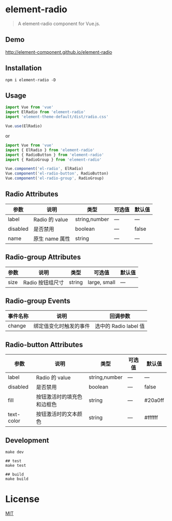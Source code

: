 # element-radio
> A element-radio component for Vue.js.

## Demo
http://element-component.github.io/element-radio

## Installation
```shell
npm i element-radio -D
```

## Usage
```javascript
import Vue from 'vue'
import ElRadio from 'element-radio'
import 'element-theme-default/dist/radio.css'

Vue.use(ElRadio)
```

or

```javascript
import Vue from 'vue'
import { ElRadio } from 'element-radio'
import { RadioButton } from 'element-radio'
import { RadioGroup } from 'element-radio'

Vue.component('el-radio', ElRadio)
Vue.component('el-radio-button', RadioButton)
Vue.component('el-radio-group', RadioGroup)
```


## Radio Attributes
| 参数      | 说明    | 类型      | 可选值       | 默认值   |
|---------- |-------- |---------- |-------------  |-------- |
| label     | Radio 的 value   | string,number    |       —        |      —   |
| disabled  | 是否禁用    | boolean   | — | false   |
| name | 原生 name 属性 | string    |      —         |     —    |

## Radio-group Attributes
| 参数      | 说明    | 类型      | 可选值       | 默认值   |
|---------- |-------- |---------- |-------------  |-------- |
| size     | Radio 按钮组尺寸   | string  | large, small  |    —     |

## Radio-group Events
| 事件名称 | 说明 | 回调参数 |
|---------- |-------- |---------- |
| change  | 绑定值变化时触发的事件 |  选中的 Radio label 值  |

## Radio-button Attributes
| 参数      | 说明    | 类型      | 可选值       | 默认值   |
|---------- |-------- |---------- |-------------  |-------- |
| label     | Radio 的 value  | string,number  |        —       |     —    |
| disabled  | 是否禁用    | boolean   | — | false   |
| fill  | 按钮激活时的填充色和边框色    | string   | — | #20a0ff   |
| text-color  | 按钮激活时的文本颜色    | string   | — | #ffffff   |

## Development
```shell
make dev

## test
make test

## build
make build
```

# License
[MIT](https://opensource.org/licenses/MIT)
